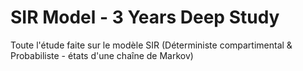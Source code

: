 # SIR Model - 3 Years Deep Study
Toute l'étude faite sur le modèle SIR (Déterministe compartimental &amp; Probabiliste - états d'une chaîne de Markov)
